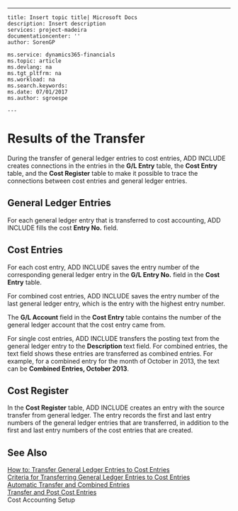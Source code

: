 ---
    title: Insert topic title| Microsoft Docs
    description: Insert description
    services: project-madeira
    documentationcenter: ''
    author: SorenGP

    ms.service: dynamics365-financials
    ms.topic: article
    ms.devlang: na
    ms.tgt_pltfrm: na
    ms.workload: na
    ms.search.keywords:
    ms.date: 07/01/2017
    ms.author: sgroespe

    ---
# Results of the Transfer
During the transfer of general ledger entries to cost entries, ADD INCLUDE<!--[!INCLUDE[navnow](../../includes/navnow_md.md)]--> creates connections in the entries in the **G\/L Entry** table, the **Cost Entry** table, and the **Cost Register** table to make it possible to trace the connections between cost entries and general ledger entries.  
  
## General Ledger Entries  
 For each general ledger entry that is transferred to cost accounting, ADD INCLUDE<!--[!INCLUDE[navnow](../../includes/navnow_md.md)]--> fills the cost **Entry No.** field.  
  
## Cost Entries  
 For each cost entry, ADD INCLUDE<!--[!INCLUDE[navnow](../../includes/navnow_md.md)]--> saves the entry number of the corresponding general ledger entry in the **G\/L Entry No.** field in the **Cost Entry** table.  
  
 For combined cost entries, ADD INCLUDE<!--[!INCLUDE[navnow](../../includes/navnow_md.md)]--> saves the entry number of the last general ledger entry, which is the entry with the highest entry number.  
  
 The **G\/L Account** field in the **Cost Entry** table contains the number of the general ledger account that the cost entry came from.  
  
 For single cost entries, ADD INCLUDE<!--[!INCLUDE[navnow](../../includes/navnow_md.md)]--> transfers the posting text from the general ledger entry to the **Description** text field. For combined entries, the text field shows these entries are transferred as combined entries. For example, for a combined entry for the month of October in 2013, the text can be **Combined Entries, October 2013**.  
  
## Cost Register  
 In the **Cost Register** table, ADD INCLUDE<!--[!INCLUDE[navnow](../../includes/navnow_md.md)]--> creates an entry with the source transfer from general ledger. The entry records the first and last entry numbers of the general ledger entries that are transferred, in addition to the first and last entry numbers of the cost entries that are created.  
  
## See Also  
 [How to: Transfer General Ledger Entries to Cost Entries](../FullExperience/how-to-transfer-general-ledger-entries-to-cost-entries.md)   
 [Criteria for Transferring General Ledger Entries to Cost Entries](../FullExperience/criteria-for-transferring-general-ledger-entries-to-cost-entries.md)   
 [Automatic Transfer and Combined Entries](../FullExperience/automatic-transfer-and-combined-entries.md)   
 [Transfer and Post Cost Entries](../FullExperience/transfer-and-post-cost-entries.md)   
 Cost Accounting Setup
